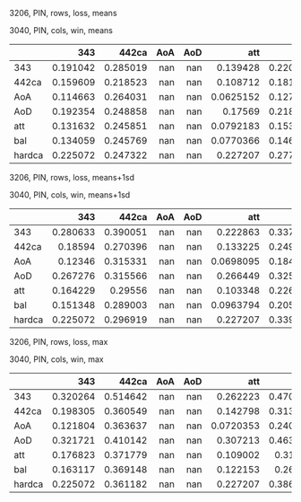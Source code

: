 3206, PIN, rows, loss, means

3040, PIN, cols, win, means

|        |      343 |    442ca |   AoA |   AoD |       att |      bal |   hardca |
|:-------|---------:|---------:|------:|------:|----------:|---------:|---------:|
| 343    | 0.191042 | 0.285019 |   nan |   nan | 0.139428  | 0.220415 | 0.25977  |
| 442ca  | 0.159609 | 0.218523 |   nan |   nan | 0.108712  | 0.181178 | 0.18035  |
| AoA    | 0.114663 | 0.264031 |   nan |   nan | 0.0625152 | 0.127056 | 0.270986 |
| AoD    | 0.192354 | 0.248858 |   nan |   nan | 0.17569   | 0.218624 | 0.205483 |
| att    | 0.131632 | 0.245851 |   nan |   nan | 0.0792183 | 0.153442 | 0.241552 |
| bal    | 0.134059 | 0.245769 |   nan |   nan | 0.0770366 | 0.146153 | 0.225553 |
| hardca | 0.225072 | 0.247322 |   nan |   nan | 0.227207  | 0.277717 | 0.175585 |

3206, PIN, rows, loss, means+1sd

3040, PIN, cols, win, means+1sd

|        |      343 |    442ca |   AoA |   AoD |       att |      bal |   hardca |
|:-------|---------:|---------:|------:|------:|----------:|---------:|---------:|
| 343    | 0.280633 | 0.390051 |   nan |   nan | 0.222863  | 0.337844 | 0.342424 |
| 442ca  | 0.18594  | 0.270396 |   nan |   nan | 0.133225  | 0.249023 | 0.217045 |
| AoA    | 0.12346  | 0.315331 |   nan |   nan | 0.0698095 | 0.184477 | 0.325783 |
| AoD    | 0.267276 | 0.315566 |   nan |   nan | 0.266449  | 0.325368 | 0.244454 |
| att    | 0.164229 | 0.29556  |   nan |   nan | 0.103348  | 0.226566 | 0.284493 |
| bal    | 0.151348 | 0.289003 |   nan |   nan | 0.0963794 | 0.205198 | 0.264684 |
| hardca | 0.225072 | 0.296919 |   nan |   nan | 0.227207  | 0.339461 | 0.196282 |

3206, PIN, rows, loss, max

3040, PIN, cols, win, max

|        |      343 |    442ca |   AoA |   AoD |       att |      bal |   hardca |
|:-------|---------:|---------:|------:|------:|----------:|---------:|---------:|
| 343    | 0.320264 | 0.514642 |   nan |   nan | 0.262223  | 0.470731 | 0.434082 |
| 442ca  | 0.198305 | 0.360549 |   nan |   nan | 0.142798  | 0.313852 | 0.274835 |
| AoA    | 0.121804 | 0.363637 |   nan |   nan | 0.0720353 | 0.240601 | 0.375631 |
| AoD    | 0.321721 | 0.410142 |   nan |   nan | 0.307213  | 0.463976 | 0.290588 |
| att    | 0.176823 | 0.371779 |   nan |   nan | 0.109002  | 0.31776  | 0.334503 |
| bal    | 0.163117 | 0.369148 |   nan |   nan | 0.122153  | 0.26489  | 0.320722 |
| hardca | 0.225072 | 0.361182 |   nan |   nan | 0.227207  | 0.386578 | 0.200965 |

